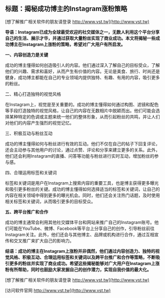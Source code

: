 ## **标题：揭秘成功博主的Instagram涨粉策略**

[想了解推广相关软件的朋友请登录 http://www.vst.tw](http://www.vst.tw)

**导语：Instagram已成为全球最受欢迎的社交媒体之一，无数人利用这个平台分享自己的生活、展示才华，并通过获取大量粉丝实现了商业成功。本文将揭秘一些成功博主在Instagram上涨粉的策略，希望对广大用户有所启发。**

**一、内容创造力是关键**

成功的博主懂得如何创造吸引人的内容。他们通过深入了解自己的目标受众，了解他们的兴趣、需求和喜好，从而产生有价值的内容。无论是美食、旅行、时尚还是健身，成功博主都能在自己的专业领域内提供独特、有趣、有用的内容，吸引更多的粉丝。

二、精心打造独特的视觉风格

在Instagram上，视觉是至关重要的。成功的博主懂得如何通过构图、滤镜和配色等手段打造独特的视觉风格，让自己的内容在无数相片中脱颖而出。他们可能会选择某种特定的色调或主题来统一他们的整体形象，从而引起粉丝的共鸣，并让人们对他们的内容产生强烈的视觉记忆。

三、积极互动与粉丝互动

成功的博主懂得如何与粉丝进行有效的互动。他们不仅在自己的帖子下回复评论，还会主动参与其他用户的讨论，通过点赞、评论和分享来建立更多的关系。此外，他们还会利用Instagram的直播、问答等功能与粉丝进行实时互动，增加粉丝的参与感。

四、合理运用标签和关键词

标签和关键词是用户在Instagram上搜索内容的重要工具，也是博主获得更多曝光和吸引更多粉丝的关键。成功的博主懂得如何选择适当的标签和关键词，让自己的内容在相关领域中得到更多的曝光机会。同时，他们还会关注热门话题，及时使用相关标签和关键词，从而吸引更多的目标受众。

**五、跨平台推广和合作**

成功的博主通常会利用其他社交媒体平台和网站来推广自己的Instagram账号。他们可能在YouTube、微博、Facebook等平台上分享自己的创作，引导粉丝前往Instagram关注。此外，他们还会与其他博主、品牌或机构进行合作，通过互相宣传和交叉推广来扩大自己的影响力。

**结语：成功的博主在Instagram上涨粉并非偶然，他们通过内容创造力、独特的视觉风格、积极互动、合理运用标签和关键词以及跨平台推广和合作等策略，不断吸引更多的粉丝并实现了商业成功。希望这些揭秘能够对广大用户在Instagram上涨粉有所帮助，同时也鼓励大家发掘自己的创作潜力，实现自我价值的最大化。**

[想了解推广相关软件的朋友请登录 http://www.vst.tw](http://www.vst.tw)


[访问软件官网 http://www.vst.tw](http://www.vst.tw)
